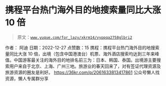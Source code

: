 # 携程平台热门海外目的地搜索量同比大涨 10 倍

> 原文：[`www.yuque.com/for_lazy/xkrm14/vyppqa2758glbri2`](https://www.yuque.com/for_lazy/xkrm14/vyppqa2758glbri2)

<ne-p id="u49a5a44d" data-lake-id="u49a5a44d"><ne-text id="u2e4acbf2">作者： 阿迪</ne-text></ne-p> <ne-p id="u071a01e7" data-lake-id="u071a01e7"><ne-text id="u3e2df949">日期：2022-12-27</ne-text></ne-p> <ne-p id="u264365e7" data-lake-id="u264365e7"><ne-text id="udaea85dd">点赞数：</ne-text><ne-text id="u66f87856" ne-bold="true">15</ne-text></ne-p> <ne-hole id="ue3461bb5" data-lake-id="ue3461bb5"><ne-card data-card-name="hr" data-card-type="block" id="Tf7vp" data-event-boundary="card"><ne-p id="u4d3f53cc" data-lake-id="u4d3f53cc"><ne-text id="u2c3c9569">携程：携程平台热门海外目的地搜索量同比大涨 10 倍，出境（包含中国港澳台）机票、海外酒店搜索均达到三年来峰值。中国游客最关注的海外目的地排名前三为：日本、韩国、泰国。出境游主要搜索用户来自于北京、上海、广州三地。旅游业的春天回来了，对有签证代理资源及旅游资源的圈友是利好。</ne-text></ne-p> <ne-p id="u9bc0893e" data-lake-id="u9bc0893e">[<ne-text id="ub8fb7a9c">https://36kr.com/p/2061633813417861</ne-text>](https://36kr.com/p/2061633813417861)</ne-p> <ne-hole id="uf2446567" data-lake-id="uf2446567"><ne-card data-card-name="hr" data-card-type="block" id="pgjXZ" data-event-boundary="card"><ne-p id="u26ade67b" data-lake-id="u26ade67b"><ne-text id="u90ff13db">公众号懒人找资源，懒人专属群分享</ne-text></ne-p></ne-card></ne-hole></ne-card></ne-hole>
